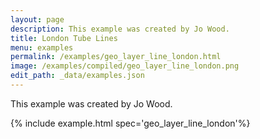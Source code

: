 ```yaml
---
layout: page
description: This example was created by Jo Wood.
title: London Tube Lines
menu: examples
permalink: /examples/geo_layer_line_london.html
image: /examples/compiled/geo_layer_line_london.png
edit_path: _data/examples.json
---
```


This example was created by Jo Wood.

{% include example.html spec='geo_layer_line_london'%}
